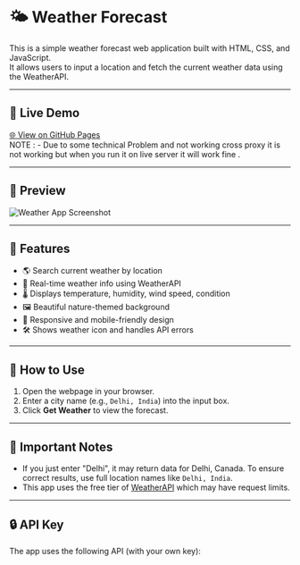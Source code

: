 # 🌤️ Weather Forecast 

This is a simple weather forecast web application built with HTML, CSS, and JavaScript.  
It allows users to input a location and fetch the current weather data using the WeatherAPI.

---

## 🔗 Live Demo

[🌐 View on GitHub Pages](https://anubhav7790.github.io/Weather_Forecast/)  
NOTE : - Due to some technical Problem and not working cross proxy  it is not working but when you run it on live server it will work fine . 


---

## 📸 Preview

![Weather App Screenshot](https://github.com/user-attachments/assets/c9887379-4a3a-4e21-8e1b-fddbc25ef157)

---

## 🚀 Features

- 🌎 Search current weather by location
- 📡 Real-time weather info using WeatherAPI
- 🌡️ Displays temperature, humidity, wind speed, condition
- 🖼️ Beautiful nature-themed background
- 📱 Responsive and mobile-friendly design
- 🛠️ Shows weather icon and handles API errors

---

## 🔧 How to Use

1. Open the webpage in your browser.
2. Enter a city name (e.g., `Delhi, India`) into the input box.
3. Click **Get Weather** to view the forecast.

---

## 🧠 Important Notes

- If you just enter "Delhi", it may return data for Delhi, Canada. To ensure correct results, use full location names like `Delhi, India`.
- This app uses the free tier of [WeatherAPI](https://www.weatherapi.com/) which may have request limits.

---

## 🔒 API Key

The app uses the following API (with your own key):
